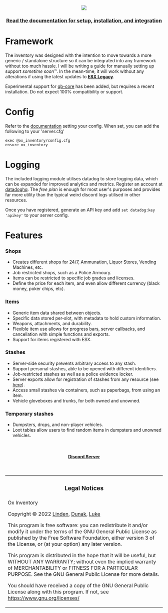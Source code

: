 <div align='center'><img src='https://cdn.discordapp.com/attachments/1044092504787669083/1057071050359320586/invent.png'/></div>
<div align='center'><h3><a href='https://overextended.github.io/docs/ox_inventory/'>Read the documentation for setup, installation, and integration</a></h3></div>

# Framework

The inventory was designed with the intention to move towards a more generic / standalone structure so it can be integrated into any framework without too much hassle. I will be writing a guide for manually setting up support _sometime soon™_. In the mean-time, it will work without any alterations if using the latest updates to **[ESX Legacy](https://github.com/esx-framework/esx-legacy)**.

Experimental support for [qb-core](https://github.com/qbcore-framework/qb-core) has been added, but requires a recent installation. Do not expect 100% compatibility or support.

# Config

Refer to the [documentation](https://overextended.github.io/docs/ox_inventory/) setting your config.
When set, you can add the following to your 'server.cfg'

```
exec @ox_inventory/config.cfg
ensure ox_inventory
```

# Logging

The included logging module utilises datadog to store logging data, which can be expanded for improved analytics and metrics. Register an account at [datadoghq](https://www.datadoghq.com/).
The _free plan_ is enough for most user's purposes and provides far more utility than the typical weird discord logs utilised in other resources.

Once you have registered, generate an API key and add `set datadog:key 'apikey'` to your server config.

# Features

### Shops

- Creates different shops for 24/7, Ammunation, Liquor Stores, Vending Machines, etc.
- Job restricted shops, such as a Police Armoury.
- Items can be restricted to specific job grades and licenses.
- Define the price for each item, and even allow different currency (black money, poker chips, etc).

### Items

- Generic item data shared between objects.
- Specific data stored per-slot, with metadata to hold custom information.
- Weapons, attachments, and durability.
- Flexible item use allows for progress bars, server callbacks, and cancellation with simple functions and exports.
- Support for items registered with ESX.

### Stashes

- Server-side security prevents arbitrary access to any stash.
- Support personal stashes, able to be opened with different identifiers.
- Job-restricted stashes as well as a police evidence locker.
- Server exports allow for registration of stashes from any resource (see [here](https://github.com/overextended/ox_inventory_examples/blob/main/server.lua)).
- Access small stashes via containers, such as paperbags, from using an item.
- Vehicle gloveboxes and trunks, for both owned and unowned.

### Temporary stashes

- Dumpsters, drops, and non-player vehicles.
- Loot tables allow users to find random items in dumpsters and unowned vehicles.

<br><div><h4 align='center'><a href='https://discord.gg/mEM6eYdXPm'>Discord Server</a></h4></div><br>

<table><tr><td><h3 align='center'>Legal Notices</h2></tr></td>
<tr><td>
Ox Inventory

Copyright © 2022 [Linden](https://github.com/thelindat), [Dunak](https://github.com/dunak-debug), [Luke](https://github.com/LukeWasTakenn)

This program is free software: you can redistribute it and/or modify
it under the terms of the GNU General Public License as published by
the Free Software Foundation, either version 3 of the License, or
(at your option) any later version.

This program is distributed in the hope that it will be useful,
but WITHOUT ANY WARRANTY; without even the implied warranty of
MERCHANTABILITY or FITNESS FOR A PARTICULAR PURPOSE. See the
GNU General Public License for more details.

You should have received a copy of the GNU General Public License
along with this program.
If not, see <https://www.gnu.org/licenses/>

</td></tr></table>
